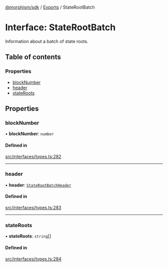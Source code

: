 [@morphism/sdk](../README) / [Exports](../modules) / StateRootBatch

# Interface: StateRootBatch

Information about a batch of state roots.

## Table of contents

### Properties

- [blockNumber](StateRootBatch#blocknumber)
- [header](StateRootBatch#header)
- [stateRoots](StateRootBatch#stateroots)

## Properties

### blockNumber

• **blockNumber**: `number`

#### Defined in

[src/interfaces/types.ts:282](https://github.com/morphism-labs/sdk/blob/97c4394/src/interfaces/types.ts#L282)

___

### header

• **header**: [`StateRootBatchHeader`](StateRootBatchHeader)

#### Defined in

[src/interfaces/types.ts:283](https://github.com/morphism-labs/sdk/blob/97c4394/src/interfaces/types.ts#L283)

___

### stateRoots

• **stateRoots**: `string`[]

#### Defined in

[src/interfaces/types.ts:284](https://github.com/morphism-labs/sdk/blob/97c4394/src/interfaces/types.ts#L284)
